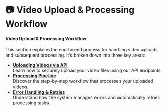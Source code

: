 # 📷 Video Upload & Processing Workflow

#### Video Upload & Processing Workflow

This section explains the end‑to‑end process for handling video uploads and subsequent processing. It’s broken down into three key areas:

* [**Uploading Videos via API**](uploading-videos-via-api.md)\
  Learn how to securely upload your video files using our API endpoints.
* [**Processing Pipeline**](processing-pipeline.md)\
  Discover the step-by-step workflow that processes your uploaded videos.
* [**Error Handling & Retries**](error-handling-and-retries.md)\
  Understand how the system manages errors and automatically retries processing tasks.

